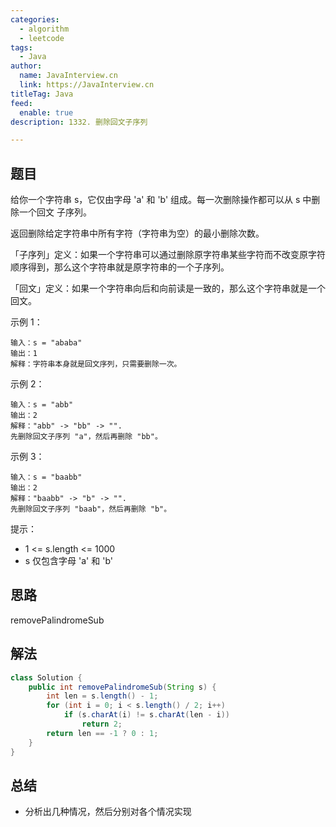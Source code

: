 ```yaml
---
categories:
  - algorithm
  - leetcode
tags:
  - Java
author: 
  name: JavaInterview.cn
  link: https://JavaInterview.cn
titleTag: Java
feed:
  enable: true
description: 1332. 删除回文子序列

---
```


## 题目

给你一个字符串 s，它仅由字母 'a' 和 'b' 组成。每一次删除操作都可以从 s 中删除一个回文 子序列。

返回删除给定字符串中所有字符（字符串为空）的最小删除次数。

「子序列」定义：如果一个字符串可以通过删除原字符串某些字符而不改变原字符顺序得到，那么这个字符串就是原字符串的一个子序列。

「回文」定义：如果一个字符串向后和向前读是一致的，那么这个字符串就是一个回文。



示例 1：

    输入：s = "ababa"
    输出：1
    解释：字符串本身就是回文序列，只需要删除一次。
示例 2：

    输入：s = "abb"
    输出：2
    解释："abb" -> "bb" -> "".
    先删除回文子序列 "a"，然后再删除 "bb"。
示例 3：

    输入：s = "baabb"
    输出：2
    解释："baabb" -> "b" -> "".
    先删除回文子序列 "baab"，然后再删除 "b"。


提示：

* 1 <= s.length <= 1000
* s 仅包含字母 'a'  和 'b'

## 思路

removePalindromeSub

## 解法
```java
class Solution {
    public int removePalindromeSub(String s) {
		int len = s.length() - 1;
		for (int i = 0; i < s.length() / 2; i++)
			if (s.charAt(i) != s.charAt(len - i))
				return 2;
		return len == -1 ? 0 : 1;
	}
}

```

## 总结

- 分析出几种情况，然后分别对各个情况实现 
